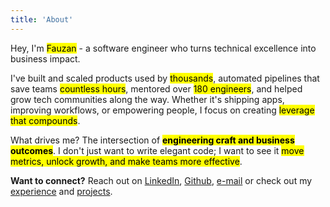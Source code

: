 ```yaml
---
title: 'About'
---
```


Hey, I'm <mark>Fauzan</mark> - a software engineer who turns technical excellence into business impact.

I've built and scaled products used by <mark>thousands</mark>, automated pipelines that save teams <mark>countless hours</mark>, mentored over <mark>180 engineers</mark>, and helped grow tech communities along the way. Whether it's shipping apps, improving workflows, or empowering people, I focus on creating <mark>leverage that compounds</mark>.

What drives me? The intersection of <mark>**engineering craft and business outcomes**</mark>. I don't just want to write elegant code; I want to see it <mark>move metrics, unlock growth, and make teams more effective</mark>.

**Want to connect?** Reach out on <a href="https://www.linkedin.com/in/fauzan-fathurrahman/" target="_blank" rel="noopener noreferrer">LinkedIn</a>, <a href="https://github.com/favzqn" target="_blank" rel="noopener noreferrer">Github</a>, <a href="mailto:fauzan08fauzan@gmail.com">e-mail</a> or check out my [experience](/experience) and [projects](/projects).